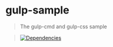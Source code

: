 gulp-sample
=========

>The gulp-cmd and gulp-css sample

>[![Dependencies][david-image]][david-url]

[david-image]: http://img.shields.io/david/nuintun/gulp-sample.svg?style=flat-square
[david-url]: https://david-dm.org/nuintun/gulp-sample